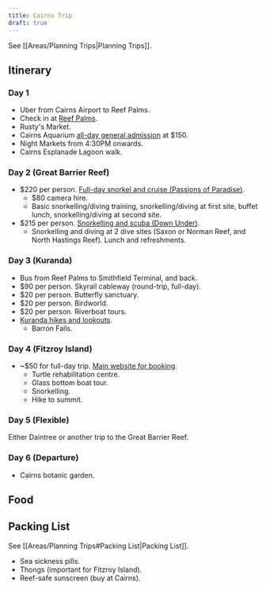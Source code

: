 ```yaml
---
title: Cairns Trip
draft: true
---
```


See [[Areas/Planning Trips|Planning Trips]].

## Itinerary
### Day 1
- Uber from Cairns Airport to Reef Palms.
- Check in at [Reef Palms](https://www.booking.com/hotel/au/reef-palms.en-gb.html?aid=356980&label=gog235jc-1FCAMoD0IGY2Fpcm5zSDNYA2gPiAEBmAEJuAEZyAEM2AEB6AEB-AEMiAIBqAIDuALKmJCZBsACAdICJDMwMzY5MzkzLTY3YWMtNGNjMy1iYzg2LTJiMzkwOWU5M2VmYtgCBuACAQ&sid=650b067686648c20ce8198bbd2218209&atlas_src=hp_iw_btn&checkin=2022-10-21&checkout=2022-10-26&dist=0&group_adults=3&group_children=0&no_rooms=1&sb_price_type=total&srepoch=1663307756&srpvid=32eb28ac4ecc01d6&type=total&req_children=0&req_adults=3&hp_refreshed_with_new_dates=1&activeTab=main#map_closed).
- Rusty's Market.
- Cairns Aquarium [all-day general admission](https://www.cairnsaquarium.com.au/general-admission/) at $150.
- Night Markets from 4:30PM onwards.
- Cairns Esplanade Lagoon walk.

### Day 2 (Great Barrier Reef)
- $220 per person. [Full-day snorkel and cruise (Passions of Paradise)](https://www.tripadvisor.com.au/AttractionProductReview-g255069-d11465161-Passions_of_Paradise_Great_Barrier_Reef_Snorkel_and_Dive_Cruise_from_Cairns_by_Lux.html).
    - $80 camera hire.
    - Basic snorkelling/diving training, snorkelling/diving at first site, buffet lunch, snorkelling/diving at second site.
- $215 per person. [Snorkelling and scuba (Down Under)](https://www.tripadvisor.com.au/AttractionProductReview-g255069-d11448699-Great_Barrier_Reef_Snorkeling_and_Diving_Cruise_from_Cairns-Cairns_Cairns_Region_Q.html). 
    - Snorkelling and diving at 2 dive sites (Saxon or Norman Reef, and North Hastings Reef). Lunch and refreshments.

### Day 3 (Kuranda)
- Bus from Reef Palms to Smithfield Terminal, and back.
- $90 per person. Skyrail cableway (round-trip, full-day).
- $20 per person. Butterfly sanctuary.
- $20 per person. Birdworld.
- $20 per person. Riverboat tours.
- [Kuranda hikes and lookouts](https://www.kuranda.org/see-do/walking-tracks-trails).
    - Barron Falls.

### Day 4 (Fitzroy Island)
- ~$50 for full-day trip. [Main website for booking](https://www.tripadvisor.com.au/AttractionProductReview-g255069-d11452301-Fitzroy_Island_Day_Trip_from_Cairns-Cairns_Cairns_Region_Queensland.html).
    - Turtle rehabilitation centre.
    - Glass bottom boat tour.
    - Snorkelling.
    - Hike to summit.

### Day 5 (Flexible)
Either Daintree or another trip to the Great Barrier Reef.

### Day 6 (Departure)
- Cairns botanic garden.

## Food


## Packing List
See [[Areas/Planning Trips#Packing List|Packing List]].
- Sea sickness pills.
- Thongs (important for Fitzroy Island).
- Reef-safe sunscreen (buy at Cairns). 
